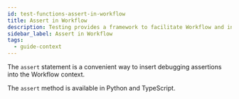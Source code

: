 ```yaml
---
id: test-functions-assert-in-workflow
title: Assert in Workflow
description: Testing provides a framework to facilitate Workflow and integration testing.
sidebar_label: Assert in Workflow
tags:
  - guide-context
---
```


The `assert` statement is a convenient way to insert debugging assertions into the Workflow context.

The `assert` method is available in Python and TypeScript.
